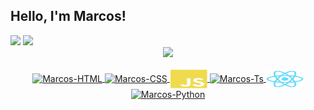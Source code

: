 ## Hello, I'm Marcos!
<div> 
  <a href = "mailto:mhcleroy@hotmail.com"><img src="https://img.shields.io/badge/Microsoft_Outlook-0078D4?style=for-the-badge&logo=microsoft-outlook&logoColor=white" target="_blank"></a>
  <a href="https://www.linkedin.com/in/marcosleroy/" target="_blank"><img src="https://img.shields.io/badge/-LinkedIn-%230077B5?style=for-the-badge&logo=linkedin&logoColor=white" target="_blank"></a> 
</div>

<div align="center">
  <a href="https://github.com/MarcosLeroy">
  <img height="180em" src="https://github-readme-stats.vercel.app/api?username=MarcosLeroy&theme=vue-dark&show_icons=true&hide_border=true&count_private=true"/>
</div>

<div style="display: inline_block" align="center"><br>
  <img align="center" alt="Marcos-HTML" height="30" width="60" src="https://cdn.jsdelivr.net/gh/devicons/devicon/icons/html5/html5-original-wordmark.svg">
  <img align="center" alt="Marcos-CSS" height="30" width="60" src="https://cdn.jsdelivr.net/gh/devicons/devicon/icons/css3/css3-plain-wordmark.svg">
  <img align="center" alt="Marcos-Js" height="30" width="60" src="https://raw.githubusercontent.com/devicons/devicon/master/icons/javascript/javascript-plain.svg">
  <img align="center" alt="Marcos-Ts" height="30" width="60" src="https://cdn.jsdelivr.net/gh/devicons/devicon/icons/typescript/typescript-original.svg">
  <img align="center" alt="Marcos-React" height="30" width="60" src="https://raw.githubusercontent.com/devicons/devicon/master/icons/react/react-original.svg">
  <img align="center" alt="Marcos-Python" height="80" width="60" src="https://cdn.jsdelivr.net/gh/devicons/devicon/icons/python/python-original-wordmark.svg" />
</div>
  
  ## 
